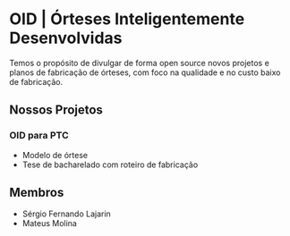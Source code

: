 # OID | Órteses Inteligentemente Desenvolvidas

Temos o propósito de divulgar de forma open source novos projetos e planos de fabricação de órteses, com foco na qualidade e no custo baixo de fabricação.

## Nossos Projetos

### OID para PTC

- Modelo de órtese
- Tese de bacharelado com roteiro de fabricação


## Membros

- Sérgio Fernando Lajarin
- Mateus Molina

